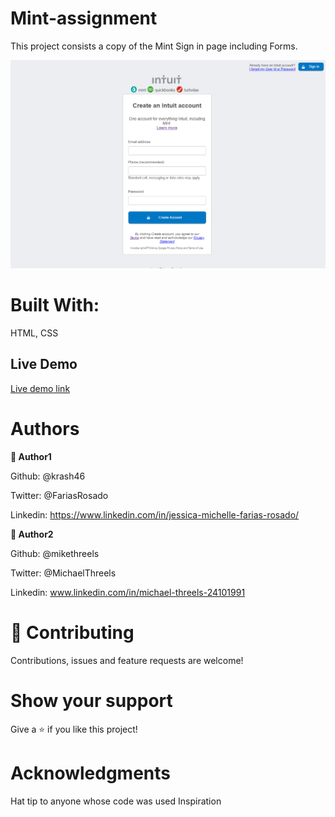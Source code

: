 # Mint-assignment

This project consists a copy of the Mint Sign in page including Forms.


![screenshot of webpage](/images/website-screen-shot.png)



# Built With:

HTML, CSS

## Live Demo

[Live demo link](https://mikethreels.github.io/Mint-assignment/)


# Authors

**👤 Author1**

Github: @krash46

Twitter: @FariasRosado

Linkedin: https://www.linkedin.com/in/jessica-michelle-farias-rosado/


**👤 Author2**

Github: @mikethreels

Twitter: @MichaelThreels

Linkedin: www.linkedin.com/in/michael-threels-24101991


# 🤝 Contributing
Contributions, issues and feature requests are welcome!

# Show your support
Give a ⭐️ if you like this project!

# Acknowledgments
Hat tip to anyone whose code was used
Inspiration
